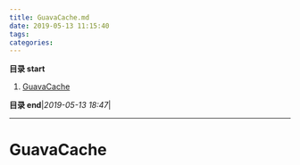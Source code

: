 ```yaml
---
title: GuavaCache.md
date: 2019-05-13 11:15:40
tags: 
categories: 
---
```


**目录 start**
 
1. [GuavaCache](#guavacache)

**目录 end**|_2019-05-13 18:47_|
****************************************
# GuavaCache

